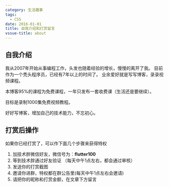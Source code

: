 ```yaml
---
category: 生活趣事
tags:
  - CSS
date: 2016-01-01
title: 自我介绍和打赏留言
vssue-title: about
---
```


## 自我介绍

我从2007年开始从事编程工作，头发也随着经验的增长，慢慢的离开了我。
目前作为一个秃头程序员，已经有7年以上的时间了。
业余爱好就是写写博客，录录视频课程。

本博客95%的课程为免费课程，一年只发布一套收费课（生活还是要继续）。

目标是录制1000集免费视频教程。

好好写博客，增加自己的技术能力，不忘初心。

## 打赏后操作

如果你已经打赏了，可以作下面几个步骤来获得特权

1. 加技术胖微信好友，微信号为：**flutter100** 
2. 等到技术胖通过好友验证 （每天中午1点左右，都会通过审核）
3. 发送你的打赏截图
4. 邀请你进群，特权都在群公告里(每天中午1点左右会邀请)
5. 请把你的昵称和打赏金额，在文章下方留言

